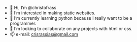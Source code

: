 - 👋 Hi, I’m @christofrass
- 👀 I’m interested in making static websites.
- 🌱 I’m currently learning python because I really want to be a programmer.
- 💞️ I’m looking to collaborate on any projects with html or css.
- 📫 e-mail: crisrassias@gmail.com
  
<!---
christofrass/christofrass is a ✨ special ✨ repository because its `README.md` (this file) appears on your GitHub profile.
You can click the Preview link to take a look at your changes.
--->
